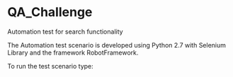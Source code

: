 # QA_Challenge
Automation test for search functionality

The Automation test scenario is developed using Python 2.7 with Selenium Library and the framework RobotFramework.

To run the test scenario type: <robot TestScenario1.robot>
